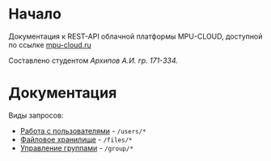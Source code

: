 # Начало

Документация к REST-API облачной платформы MPU-CLOUD, доступной по ссылке [mpu-cloud.ru](http://mpu-cloud.ru)

Составлено студентом *Архипов А.И. гр. 171-334.*

# Документация

Виды запросов:

* [Работа с пользователями](User.md) - ```/users/*```
* [Файловое хранилище](File.md) - ```/files/*```
* [Управление группами](Group.md) - ```/group/*```